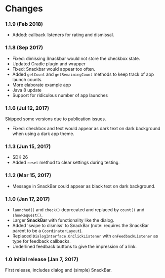 # Changes

### 1.1.9 (Feb 2018)

- Added: callback listeners for rating and dismissal.

### 1.1.8 (Sep 2017)

- Fixed: dimissing Snackbar would not store the checkbox state.
- Updated Gradle plugin and wrapper
- Fixed: Snackbar would appear too often.
- Added `getCount` and `getRemainingCount` methods to keep track of app launch counts.
- More elaborate example app
- Java 8 update 
- Support for ridiculous number of app launches

### 1.1.6 (Jul 12, 2017)

Skipped some versions due to publication issues.

- Fixed: checkbox and text would appear as dark text on dark background when using a dark app theme.

### 1.1.3 (Jun 15, 2017)

- SDK 26
- Added `reset` method to clear settings during testing.

### 1.1.2 (Mar 15, 2017)

- Message in SnackBar could appear as black text on dark background.

### 1.1.0 (Jan 17, 2017)

- `launched()` and `check()` deprecated and replaced by `count()` and `showRequest()`.
- Larger **SnackBar** with functionality like the dialog.
- Added 'swipe to dismiss' to SnackBar (note: requires the SnackBar parent to be a `CoordinatorLayout`).
- Replaced `DialogInterface.OnClickListener` with `onFeedbackListener` as type for feedback callbacks.
- Underlined feedback buttons to give the impression of a link.

### 1.0 Initial release (Jan 7, 2017)

First release, includes dialog and (simple) SnackBar.
